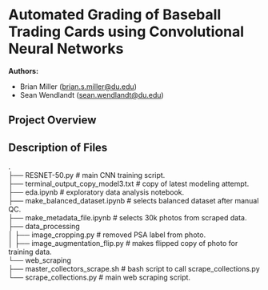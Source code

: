 # Automated Grading of Baseball Trading Cards using Convolutional Neural Networks

**Authors:**  
- Brian Miller (brian.s.miller@du.edu)
- Sean Wendlandt (sean.wendlandt@du.edu)

## Project Overview

## Description of Files
.  
├── RESNET-50.py                         # main CNN training script.  
├── terminal_output_copy_model3.txt      # copy of latest modeling attempt.  
├── eda.ipynb                            # exploratory data analysis notebook.  
├── make_balanced_dataset.ipynb          # selects balanced dataset after manual QC.  
├── make_metadata_file.ipynb             # selects 30k photos from scraped data.  
├── data_processing                       
│&#32;&#32;&#32;├── image_cropping.py                # removed PSA label from photo.   
│&#32;&#32;&#32;├── image_augmentation_flip.py       # makes flipped copy of photo for training data.   
└── web_scraping                         
&#32;&#32;&#32;&#32;├── master_collectors_scrape.sh      # bash script to call scrape_collections.py   
&#32;&#32;&#32;&#32;└── scrape_collections.py            # main web scraping script.  
